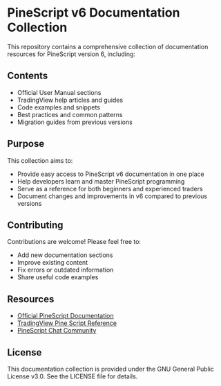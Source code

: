 # PineScript v6 Documentation Collection

This repository contains a comprehensive collection of documentation resources for PineScript version 6, including:

## Contents

- Official User Manual sections
- TradingView help articles and guides
- Code examples and snippets
- Best practices and common patterns
- Migration guides from previous versions

## Purpose

This collection aims to:
- Provide easy access to PineScript v6 documentation in one place
- Help developers learn and master PineScript programming
- Serve as a reference for both beginners and experienced traders
- Document changes and improvements in v6 compared to previous versions

## Contributing

Contributions are welcome! Please feel free to:
- Add new documentation sections
- Improve existing content
- Fix errors or outdated information
- Share useful code examples

## Resources

- [Official PineScript Documentation](https://www.tradingview.com/pine-script-docs/en/v6/Introduction.html)
- [TradingView Pine Script Reference](https://www.tradingview.com/pine-script-reference/v6/)
- [PineScript Chat Community](https://www.tradingview.com/chat/#pine_script)

## License

This documentation collection is provided under the GNU General Public License v3.0. See the LICENSE file for details.
